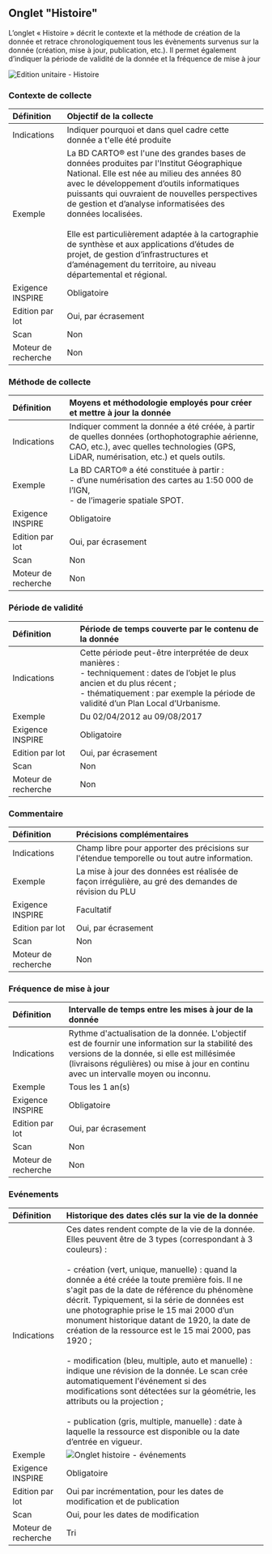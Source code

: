 ## Onglet "Histoire"

L’onglet « Histoire » décrit le contexte et la méthode de création de la donnée et retrace chronologiquement tous les évènements survenus sur la donnée (création, mise à jour, publication, etc.). Il permet également d’indiquer la période de validité de la donnée et la fréquence de mise à jour

![Edition unitaire - Histoire](/fr/images/inv_edit_one_history.png "L'édition unitaire - onglet Histoire")

### Contexte de collecte

| Définition                 | Objectif de la collecte |
| :------------------------- | :---------------------- |
| Indications                | Indiquer pourquoi et dans quel cadre cette donnée a t'elle été produite |
| Exemple                    | La BD CARTO® est l'une des grandes bases de données produites par l'Institut Géographique National. Elle est née au milieu des années 80 avec le développement d’outils informatiques puissants qui ouvraient de nouvelles perspectives de gestion et d’analyse informatisées des données localisées.<br /><br />Elle est particulièrement adaptée à la cartographie de synthèse et aux applications d’études de projet, de gestion d’infrastructures et d’aménagement du territoire, au niveau départemental et régional. |
| Exigence INSPIRE           | Obligatoire         |
| Edition par lot            | Oui, par écrasement |
| Scan                       | Non                 |
| Moteur de recherche        | Non                 |

### Méthode de collecte

| Définition                 | Moyens et méthodologie employés pour créer et mettre à jour la donnée |
| :------------------------- | :------------------------------------- |
| Indications                | Indiquer comment la donnée a été créée, à partir de quelles données (orthophotographie aérienne, CAO, etc.), avec quelles technologies (GPS, LiDAR, numérisation, etc.) et quels outils. |
| Exemple                    | La BD CARTO® a été constituée à partir :<br />- d’une numérisation des cartes au 1:50 000 de l’IGN,<br />- de l’imagerie spatiale SPOT. |
| Exigence INSPIRE           | Obligatoire         |
| Edition par lot            | Oui, par écrasement |
| Scan                       | Non                 |
| Moteur de recherche        | Non                 |

### Période de validité

| Définition                 | Période de temps couverte par le contenu de la donnée |
| :------------------------- | :---------------------------------------------------- |
| Indications                | Cette période peut-être interprétée de deux manières :<br />- techniquement : dates de l’objet le plus ancien et du plus récent ;<br/>- thématiquement : par exemple la période de validité d’un Plan Local d’Urbanisme. |
| Exemple                    | Du 02/04/2012 au 09/08/2017 |
| Exigence INSPIRE           | Obligatoire         |
| Edition par lot            | Oui, par écrasement |
| Scan                       | Non                 |
| Moteur de recherche        | Non                 |

### Commentaire

| Définition                 | Précisions complémentaires |
| :------------------------- | :------------------------- |
| Indications                | Champ libre pour apporter des précisions sur l'étendue temporelle ou tout autre information. |
| Exemple                    | La mise à jour des données est réalisée de façon irrégulière, au gré des demandes de révision du PLU  |
| Exigence INSPIRE           | Facultatif          |
| Edition par lot            | Oui, par écrasement |
| Scan                       | Non                 |
| Moteur de recherche        | Non                 |

### Fréquence de mise à jour

| Définition                 | Intervalle de temps entre les mises à jour de la donnée |
| :------------------------- | :------------------------------------------------------ |
| Indications                | Rythme d'actualisation de la donnée. L'objectif est de fournir une information sur la stabilité des versions de la donnée, si elle est millésimée (livraisons régulières) ou mise à jour en continu avec un intervalle moyen ou inconnu. |
| Exemple                    | Tous les 1 an(s)    |
| Exigence INSPIRE           | Obligatoire         |
| Edition par lot            | Oui, par écrasement |
| Scan                       | Non                 |
| Moteur de recherche        | Non                 |

### Evénements

| Définition                 | Historique des dates clés sur la vie de la donnée |
| :------------------------- | :------------------------------------------------ |
| Indications                | Ces dates rendent compte de la vie de la donnée. Elles peuvent être de 3 types (correspondant à 3 couleurs) : <br /><br />- création (vert, unique, manuelle) : quand la donnée a été créée la toute première fois. Il ne s'agit pas de la date de référence du phénomène décrit. Typiquement, si la série de données est une photographie prise le 15 mai 2000 d’un monument historique datant de 1920, la date de création de la ressource est le 15 mai 2000, pas 1920 ;<br /><br />- modification (bleu, multiple, auto et manuelle) : indique une révision de la donnée. Le scan crée automatiquement l'événement si des modifications sont détectées sur la géométrie, les attributs ou la projection ;<br /><br />- publication (gris, multiple, manuelle) :  date à laquelle la ressource est disponible ou la date d’entrée en vigueur.|
| Exemple                    | ![Onglet histoire - événements](/fr/images/inv_edit_one_history_events.png "La gestion des événements de la vie d'une donnée") |
| Exigence INSPIRE           | Obligatoire                         |
| Edition par lot            | Oui par incrémentation, pour les dates de modification et de publication |
| Scan                       | Oui, pour les dates de modification |
| Moteur de recherche        | Tri                                 |


